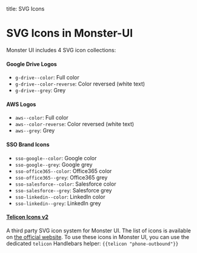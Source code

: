 title: SVG Icons

# SVG Icons in Monster-UI
Monster UI includes 4 SVG icon collections:

#### Google Drive Logos
* `g-drive--color`: Full color
* `g-drive--color-reverse`: Color reversed (white text)
* `g-drive--grey`: Grey

#### AWS Logos
* `aws--color`: Full color
* `aws--color-reverse`: Color reversed (white text)
* `aws--grey`: Grey

#### SSO Brand Icons
* `sso-google--color`: Google color
* `sso-google--grey`: Google grey
* `sso-office365--color`: Office365 color
* `sso-office365--grey`: Office365 grey
* `sso-salesforce--color`: Salesforce color
* `sso-salesforce--grey`: Salesforce grey
* `sso-linkedin--color`: LinkedIn color
* `sso-linkedin--grey`: LinkedIn grey

#### [Telicon Icons v2][telicon]
A third party SVG icon system for Monster UI. The list of icons is available on [the official website][telicon2iconlist]. To use these icons in Monster UI, you can use the dedicated `telicon` Handlebars helper: `{{telicon "phone-outbound"}}`

[telicon]: https://joshsanders.github.io/telicon/
[telicon2iconlist]: https://joshsanders.github.io/telicon/icon-sheet.html
